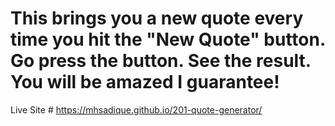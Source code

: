 # This brings you a new quote every time you hit the "New Quote" button. Go press the button. See the result. You will be amazed I guarantee!
Live Site # https://mhsadique.github.io/201-quote-generator/
